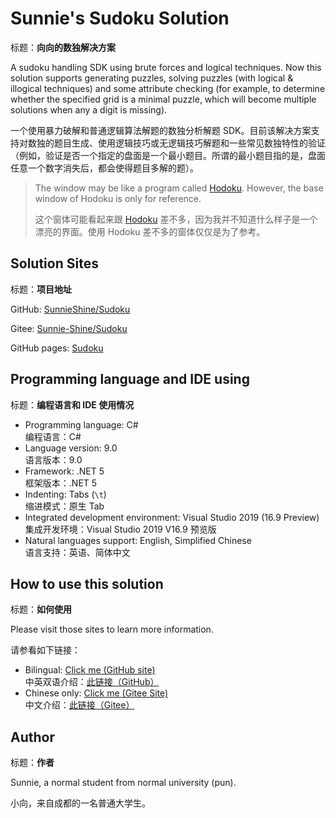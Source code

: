 # Sunnie's Sudoku Solution

标题：**向向的数独解决方案**

A sudoku handling SDK using brute forces and logical techniques. Now this solution supports generating puzzles, solving puzzles (with logical & illogical techniques) and some attribute checking (for example, to determine whether the specified grid is a minimal puzzle, which will become multiple solutions when any a digit is missing).

一个使用暴力破解和普通逻辑算法解题的数独分析解题 SDK。目前该解决方案支持对数独的题目生成、使用逻辑技巧或无逻辑技巧解题和一些常见数独特性的验证（例如，验证是否一个指定的盘面是一个最小题目。所谓的最小题目指的是，盘面任意一个数字消失后，都会使得题目多解的题）。

> The window may be like a program called [Hodoku](http://hodoku.sourceforge.net/en/index.php). However, the base window of Hodoku is only for reference.
>
> 这个窗体可能看起来跟 [Hodoku](http://hodoku.sourceforge.net/en/index.php) 差不多，因为我并不知道什么样子是一个漂亮的界面。使用 Hodoku 差不多的窗体仅仅是为了参考。



## Solution Sites

标题：**项目地址**

GitHub: [SunnieShine/Sudoku](https://github.com/SunnieShine/Sudoku)

Gitee: [Sunnie-Shine/Sudoku](https://gitee.com/Sunnie-Shine/Sudoku)

GitHub pages: [Sudoku](https://sunnieshine.github.io/Sudoku/index)



## Programming language and IDE using

标题：**编程语言和 IDE 使用情况**

* Programming language: C#<br/>编程语言：C#
* Language version: 9.0<br/>语言版本：9.0
* Framework: .NET 5<br/>框架版本：.NET 5
* Indenting: Tabs (`\t`)<br/>缩进模式：原生 Tab
* Integrated development environment: Visual Studio 2019 (16.9 Preview)<br/>集成开发环境：Visual Studio 2019 V16.9 预览版
* Natural languages support: English, Simplified Chinese<br/>语言支持：英语、简体中文



## How to use this solution

标题：**如何使用**

Please visit those sites to learn more information.

请参看如下链接：

* Bilingual: [Click me (GitHub site)](https://github.com/SunnieShine/Sudoku/issues/83)<br/>中英双语介绍：[此链接（GitHub）](https://github.com/SunnieShine/Sudoku/issues/83)
* Chinese only: [Click me (Gitee Site)](https://gitee.com/Sunnie-Shine/Sudoku/wikis/%E5%A6%82%E4%BD%95%E5%90%AF%E5%8A%A8%E5%92%8C%E8%B0%83%E8%AF%95%E9%A1%B9%E7%9B%AE?sort_id=3330593)<br/>中文介绍：[此链接（Gitee）](https://gitee.com/Sunnie-Shine/Sudoku/wikis/%E5%A6%82%E4%BD%95%E5%90%AF%E5%8A%A8%E5%92%8C%E8%B0%83%E8%AF%95%E9%A1%B9%E7%9B%AE?sort_id=3330593)



## Author

标题：**作者**

Sunnie, a normal student from normal university (pun).

小向，来自成都的一名普通大学生。

